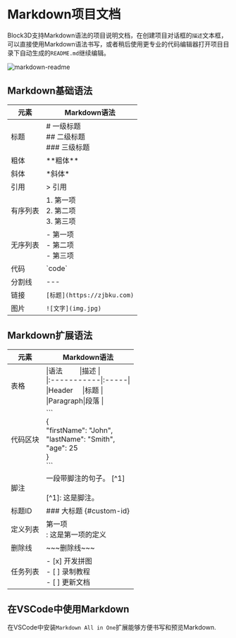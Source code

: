# Markdown项目文档

Block3D支持Markdown语法的项目说明文档，在创建项目对话框的`描述`文本框，可以直接使用Markdown语法书写，或者稍后使用更专业的代码编辑器打开项目目录下自动生成的`README.md`继续编辑。

![markdown-readme](https://cdn.zjbku.com/diving-deeper/markdown-readme.jpg)

## Markdown基础语法

|元素     |Markdown语法|
|---------|-----------|
|标题|# 一级标题<br>## 二级标题<br>### 三级标题<br>|
|粗体|\*\*粗体\*\*|
|斜体|\*斜体\*|
|引用|\> 引用|
|有序列表|1. 第一项<br>2. 第二项<br>3. 第三项|
|无序列表|- 第一项<br>- 第二项<br>- 第三项|
|代码|\`code\`|
|分割线|---|
|链接|`[标题](https://zjbku.com)`|
|图片|`![文字](img.jpg)`|

## Markdown扩展语法

|元素     |Markdown语法|
|---------|-----------|
|表格|\|语法&nbsp;&nbsp;&nbsp;&nbsp;&nbsp;&nbsp;&nbsp;&nbsp;&nbsp;\|描述&nbsp;\|<br>\|:-----------\|:-----\|<br>\|Header&nbsp;&nbsp;&nbsp;&nbsp;&nbsp;\|标题 \|<br>\|Paragraph\|段落 \||
|代码区块|\```<br>{<br>"firstName": "John",<br>"lastName": "Smith",<br>"age": 25<br>}<br>\```|
|脚注|一段带脚注的句子。 \[\^1]<br><br>[^1]: 这是脚注。|
|标题ID|### 大标题 {#custom-id}|
|定义列表|第一项<br>: 这是第一项的定义|
|删除线|\~\~\~删除线\~\~\~|
|任务列表|- [x] 开发拼图<br>- [ ] 录制教程<br>- [ ] 更新文档 |

## 在VSCode中使用Markdown

在VSCode中安装`Markdown All in One`扩展能够方便书写和预览Markdown.
